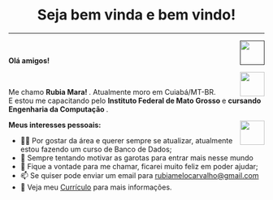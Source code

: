 <h1 align="center"> Seja bem vinda e bem vindo! </h1>
<hr />
<a href="" target="_blank">
  <img align="right" src="https://cdn.iconscout.com/icon/free/png-256/github-108-438008.png" width="48px" height="48px">
</a><br />
<p align="left" > 
  <b>Olá amigos!</b>
</p>
<a href="https://www.instagram.com/rubia_melo/" target="_blank">
  <img align="right" src="https://cdn.icon-icons.com/icons2/1211/PNG/512/1491579602-yumminkysocialmedia36_83067.png" width="48px" height="48px">
</a><br />
<p align="left" >
Me chamo <b> Rubia Mara! </b>.
Atualmente moro em Cuiabá/MT-BR.<br />
  E estou me capacitando pelo <b>Instituto Federal de Mato Grosso </b> e <b> cursando Engenharia da Computação </b>.
</p>
<a href="https://www.linkedin.com/in/rubia-carvalho-a11593204/">
  <img align="right" src="https://i.ibb.co/Kx2GSrT/linkedin.png" width="48px" height="48px">
</a>
<p align="left" >
  
**Meus interesses pessoais:**

- 👩‍💻 Por gostar da área e querer sempre se atualizar, atualmente estou fazendo um curso de Banco de Dados;
- 🦾 Sempre tentando motivar as garotas para entrar mais nesse mundo
- 💬 Fique a vontade para me chamar, ficarei muito feliz em poder ajudar;
- 📫 Se quiser pode enviar um email para rubiamelocarvalho@gmail.com 
- 📝 Veja meu <a href="https://drive.google.com/drive/folders/1fkqYQdpuRCYbkyO5IK3Kvd2AfGR5PJPC" target="_blank">Currículo</a> para mais informações.
